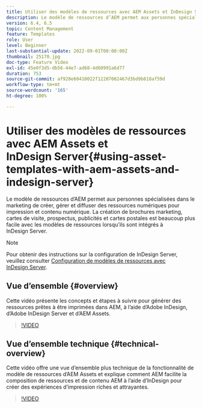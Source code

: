 ```yaml
---
title: Utiliser des modèles de ressources avec AEM Assets et InDesign Server
description: Le modèle de ressources d’AEM permet aux personnes spécialisées dans le marketing de créer, gérer et diffuser des ressources numériques pour impression et contenu numérique. La création de brochures marketing, cartes de visite, prospectus, publicités et cartes postales est beaucoup plus facile avec les modèles de ressources lorsqu’ils sont intégrés à InDesign Server.
version: 6.4, 6.5
topic: Content Management
feature: Templates
role: User
level: Beginner
last-substantial-update: 2022-09-01T00:00:00Z
thumbnail: 25170.jpg
doc-type: Feature Video
exl-id: 45e0f3d5-db56-44e7-ad68-4d60991a6d77
duration: 753
source-git-commit: af928e60410022f12207082467d3bd9b818af59d
workflow-type: tm+mt
source-wordcount: '165'
ht-degree: 100%

---
```


# Utiliser des modèles de ressources avec AEM Assets et InDesign Server{#using-asset-templates-with-aem-assets-and-indesign-server}

Le modèle de ressources d’AEM permet aux personnes spécialisées dans le marketing de créer, gérer et diffuser des ressources numériques pour impression et contenu numérique. La création de brochures marketing, cartes de visite, prospectus, publicités et cartes postales est beaucoup plus facile avec les modèles de ressources lorsqu’ils sont intégrés à InDesign Server.

>[!NOTE]
>
>Pour obtenir des instructions sur la configuration de InDesign Server, veuillez consulter [Configuration de modèles de ressources avec InDesign Server](asset-templates-technical-video-setup.md).

## Vue d’ensemble {#overview}

Cette vidéo présente les concepts et étapes à suivre pour générer des ressources prêtes à être imprimées dans AEM, à l’aide d’Adobe InDesign, d’Adobe InDesign Server et d’AEM Assets.

>[!VIDEO](https://video.tv.adobe.com/v/25170?quality=12&learn=on)

## Vue d’ensemble technique {#technical-overview}

Cette vidéo offre une vue d’ensemble plus technique de la fonctionnalité de modèle de ressources d’AEM Assets et explique comment AEM facilite la composition de ressources et de contenu AEM à l’aide d’InDesign pour créer des expériences d’impression riches et attrayantes.

>[!VIDEO](https://video.tv.adobe.com/v/17071?quality=12&learn=on)
